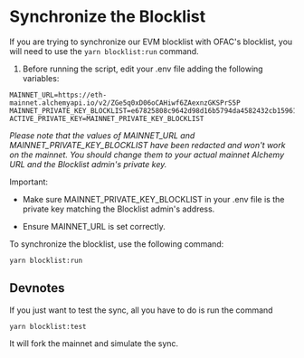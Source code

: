 # Synchronize the Blocklist

If you are trying to synchronize our EVM blocklist with OFAC's blocklist, you will need to use the `yarn blocklist:run` command.

1. Before running the script, edit your .env file adding the following variables:

```
MAINNET_URL=https://eth-mainnet.alchemyapi.io/v2/ZGe5q0xD06oCAHiwf6ZAexnzGKSPrS5P
MAINNET_PRIVATE_KEY_BLOCKLIST=e67825808c9642d98d16b5794da4582432cb159610ff3934e8a0bac074e725f2
ACTIVE_PRIVATE_KEY=MAINNET_PRIVATE_KEY_BLOCKLIST
```

_Please note that the values of MAINNET_URL and MAINNET_PRIVATE_KEY_BLOCKLIST have been redacted and won't work on the mainnet. You should change them to your actual mainnet Alchemy URL and the Blocklist admin's private key._

Important:

- Make sure MAINNET_PRIVATE_KEY_BLOCKLIST in your .env file is the private key matching the Blocklist admin's address.

- Ensure MAINNET_URL is set correctly.

To synchronize the blocklist, use the following command:

```
yarn blocklist:run
```

## Devnotes

If you just want to test the sync, all you have to do is run the command

```
yarn blocklist:test
```

It will fork the mainnet and simulate the sync.
